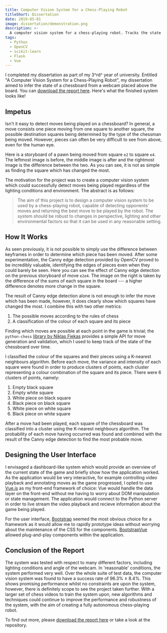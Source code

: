 ```yaml
---
title: Computer Vision System for a Chess-Playing Robot
titleShort: Dissertation
date: 2019-05-01
image: dissertation/demonstration.png
description: >-
  A computer vision system for a chess-playing robot. Tracks the state of a chessboard over time, using Python, scikit-learn and OpenCV.
tags:
  - Python
  - OpenCV
  - scikit-learn
  - Flask
  - Vue
---
```


I completed my dissertation as part of my 3^rd^ year of university. Entitled "A Computer Vision System for a Chess-Playing Robot", my dissertation aimed to infer the state of a chessboard from a webcam placed above the board. You can [download the report here](https://gregives.co.uk/projects/dissertation/dissertation.pdf). Here's what the finished system looks like!

<lazy-image src="dissertation/demonstration.png" alt="Demonstration page of the system" />

## Impetus

Isn't it easy to detect moves being played on a chessboard? In general, a move consists one piece moving from one square to another square, the possible destination squares being determined by the type of the chessman being moved. However, pieces can often be very difficult to see from above, even for the human eye.

Here is a storyboard of a pawn being moved from square `e2` to square `e4`. The leftmost image is before, the middle image is after and the rightmost image is the difference between the two. As you can see, it is not as simple as finding the square which has changed the most.

<lazy-image src="dissertation/e2e4.png" alt="Storyboard showing chess move e2e4" />

The motivation for the project was to create a computer vision system which could successfully detect moves being played regardless of the lighting conditions and environment. The abstract is as follows:

> The aim of this project is to design a computer vision system to be used by a chess-playing robot, capable of detecting opponents' moves and returning the best move to be played by the robot. The system should be robust to changes in perspective, lighting and other environmental factors so that it can be used in any reasonable setting.

## How It Works

As seen previously, it is not possible to simply use the difference between keyframes in order to determine which piece has been moved. After some experimentation, the Canny edge detection provided by OpenCV proved to be incredibly valuable, identifying the edges of pieces even when they could barely be seen. Here you can see the effect of Canny edge detection on the previous storyboard of move `e2e4`. The image on the right is taken by the difference of the sums of each square in the board --- a higher difference denotes more change in the square.

<lazy-image src="dissertation/canny.png" alt="Canny edge detection on move e2e4" />

The result of Canny edge detection alone is not enough to infer the move which has been made, however, it does clearly show which squares have changed the most. I combine this with two other metrics:

1. The possible moves according to the rules of chess
2. A classification of the colour of each square and its piece

Finding which moves are possible at each point in the game is trivial; the `python-chess` [library by Niklas Fiekas](https://github.com/niklasf/python-chess) provides a simple API for move generation and validation, which I used to keep track of the state of the chessboard over time.

I classified the colour of the squares and their pieces using a K-nearest neighbours algorithm. Before each move, the variance and intensity of each square were found in order to produce clusters of points, each cluster representing a colour combination of the square and its piece. There were 6 clusters of points, namely:

1. Empty black square
2. Empty white square
3. White piece on black square
4. Black piece on black square
5. White piece on white square
6. Black piece on white square

After a move had been played, each square of the chessboard was classified into a cluster using the K-nearest neighbours algorithm. The probability of each move having occurred was found and combined with the result of the Canny edge detection to find the most probable move.

## Designing the User Interface

I envisaged a dashboard-like system which would provide an overview of the current state of the game and  briefly show how the application worked. As the application would be very interactive, for example controlling video playback and annotating moves as the game progressed, I opted to use [Vue.js](https://vuejs.org) as my front-end framework of choice: Vue would handle the data layer on the front-end without me having to worry about DOM manipulation or state management. The application would connect to the Python server in order to live stream the video playback and recieve information about the game being played.

For the user interface, [Bootstrap](https://getbootstrap.com) seemed the most obvious choice for a framework as it would allow me to rapidly prototype ideas without worrying about the maintenance of the CSS for the components. [BootstrapVue](https://bootstrap-vue.js.org) allowed plug-and-play components within the application.

<lazy-image src="dissertation/demonstration.png" alt="Demonstration page of the system" />
<lazy-image src="dissertation/annotation.png" alt="Annotation page of the system" />
<lazy-image src="dissertation/testing.png" alt="Testing page of the system" />

## Conclusion of the Report

The system was tested with respect to many different factors, including lighting conditions and angle of the webcam. In 'reasonable' conditions, the system performed very well. Over the whole suite of test data, the computer vision system was found to have a success rate of 96.3% &#177; 8.4%. This shows promising performance whilst no constraints are upon the system, however, there is definitely scope to see the project taken further. With a larger set of chess videos to train the system upon, new algorithms and techniques could continue to improve the performance and robustness of the system, with the aim of creating a fully autonomous chess-playing robot.

To find out more, please [download the report here](/projects/dissertation/dissertation.pdf) or take a look at the repository.